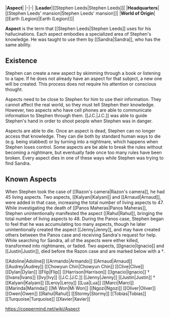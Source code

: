 |**Aspect**|
|-|-|
|**Leader**|[[Stephen Leeds\|Stephen Leeds]]|
|**Headquarters**|[[Stephen Leeds' mansion\|Stephen Leeds' mansion]]|
|**World of Origin**|[[Earth (Legion)\|Earth (Legion)]]|

**Aspect** is the term that [[Stephen Leeds\|Stephen Leeds]] uses for his hallucinations. Each aspect embodies a specialized area of Stephen's knowledge. He was taught to use them by [[Sandra\|Sandra]], who has the same ability.

## Existence

Stephen can create a new aspect by skimming through a book or listening to a tape. If he does not already have an aspect for that subject, a new one will be created. This process does not require his attention or conscious thought.


Aspects need to be close to Stephen for him to use their information. They cannot affect the real world, so they must tell Stephen their knowledge. However, two aspects who have cell phones are able to communicate information to Stephen through them. [[J.C.\|J.C.]] was able to guide Stephen's hand in order to shoot people when Stephen was in danger.


Aspects are able to die. Once an aspect is dead, Stephen can no longer access that knowledge. They can die both by standard human ways to die (e.g. being stabbed) or by turning into a nightmare, which happens when Stephen loses control. Some aspects are be able to break the rules without becoming a nightmare, but eventually fade once too many rules have been broken. Every aspect dies in one of these ways while Stephen was trying to find Sandra.

## Known Aspects
When Stephen took the case of [[Razon's camera\|Razon's camera]], he had 45 living aspects. Two aspects, [[Kalyani\|Kalyani]] and [[Arnaud\|Arnaud]], were added in that case, increasing the total number of living aspects to 47. While investigating the death of [[Panos Maheras\|Panos Maheras]], Stephen unintentionally manifested the aspect [[Rahul\|Rahul]], bringing the total number of living aspects to 48. During the Panos case, Stephen began to feel that he was accumulating too many aspects, though he later unintentionally created the aspect [[Jenny\|Jenny]], and may have created others between the Panos case and receiving Sandra's request for help. While searching for Sandra, all of the aspects were either killed, transformed into nightmares, or faded. Two aspects, [[Ignacio\|Ignacio]] and [[Justin\|Justin]], died before the Razon case and are marked below with a †.


[[Adoline\|Adoline]]
[[Armando\|Armando]]
[[Arnaud\|Arnaud]]
[[Audrey\|Audrey]]
[[Chowyun Chin\|Chowyun Chin]]
[[Clive\|Clive]]
[[Dylan\|Dylan]]
[[Flip\|Flip]]
[[Harrison\|Harrison]]
[[Ignacio\|Ignacio]] †
[[Ivans\|Ivans]]
[[Ivy\|Ivy]]
[[J.C.\|J.C.]]
[[Jenny\|Jenny]]
[[Justin\|Justin]] †
[[Kalyani\|Kalyani]]
[[Leroy\|Leroy]]
[[Lua\|Lua]]
[[Marci\|Marci]]
[[Marinda\|Marinda]]
[[Mi Won\|Mi Won]]
[[Ngozi\|Ngozi]]
[[Oliver\|Oliver]]
[[Owen\|Owen]]
[[Rahul\|Rahul]]
[[Stormy\|Stormy]]
[[Tobias\|Tobias]]
[[Turquoise\|Turquoise]]
[[Xavier\|Xavier]]



https://coppermind.net/wiki/Aspect